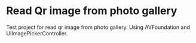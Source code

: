 # Read Qr image from photo gallery
Test project for read qr image from photo gallery.
Using AVFoundation and UIImagePickerController.
